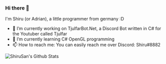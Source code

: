### Hi there 👋

I'm Shiru (or Adrian), a little programmer from germany :D
- 🔭 I’m currently working on TjulfarBot.Net, a Discord Bot written in C# for the Youtuber called Tjulfar
- 🌱 I’m currently learning C# OpenGL programming
- 📫 How to reach me: You can easily reach me over Discord: Shiru#8882

![ShiruSan's Github Stats](https://github-readme-stats.vercel.app/api?username=ShiruSan&count_private=true&hide=issues&show_icons=true)
